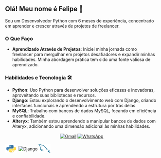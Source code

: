## **Olá! Meu nome é Felipe** 👋

Sou um Desenvolvedor Python com 6 meses de experiência, concentrado em aprender e crescer através de projetos de freelancer.

### **O Que Faço** 

- **Aprendizado Através de Projetos**: Iniciei minha jornada como freelancer para mergulhar em projetos desafiadores e expandir minhas habilidades. Minha abordagem prática tem sido uma fonte valiosa de aprendizado.

### **Habilidades e Tecnologia** 🛠️

- **Python**: Uso Python para desenvolver soluções eficazes e inovadoras, aproveitando suas bibliotecas e recursos.
- **Django**: Estou explorando o desenvolvimento web com Django, criando interfaces funcionais e aprendendo a estrutura por trás delas.
- **MySQL**: Trabalho com bancos de dados MySQL, focando em eficiência e confiabilidade.
- **Alteryx**: Também estou aprendendo a manipular bancos de dados com Alteryx, adicionando uma dimensão adicional às minhas habilidades.
<div align="center">
<a href="mailto:felipe.c.lima1604@gmail.com"><img align="center" alt="Gmail" height="30" width="100" src="https://img.shields.io/badge/Gmail-D14836?style=for-the-badge&logo=gmail&logoColor=white"></a>
<a href="https://wa.me/5521967094378"><img align="center" alt="WhatsApp" height="30" width="100" src="https://img.shields.io/badge/WhatsApp-25D366?style=for-the-badge&logo=whatsapp&logoColor=white"></a>
</div>

<div style="display: inline_block"><br>
<img align="center" alt="Python" height="30" width="40" src="https://raw.githubusercontent.com/devicons/devicon/master/icons/python/python-original.svg">
<img align="center" alt="Django" height="30" width="40" src="https://cdn.jsdelivr.net/gh/devicons/devicon/icons/django/django-plain.svg">
<img align="center" alt="MySQL" height="30" width="40" src="https://raw.githubusercontent.com/devicons/devicon/master/icons/mysql/mysql-original.svg">
</div>
